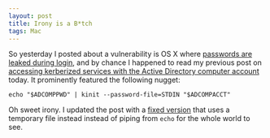 ```yaml
---
layout: post
title: Irony is a B*tch
tags: Mac
---
```


So yesterday I posted about a vulnerability is OS X where [passwords are leaked during login](2013-09-12-os-x-passwords-leaked-during-login.html), and by chance I happened to read my previous post on [accessing kerberized services with the Active Directory computer account](2013-05-22-accessing-kerberized-services-with-ad-computer-acct.html) today. It prominently featured the following nugget:

<pre><code class="prettyprint lang-sh">echo "$ADCOMPPWD" | kinit --password-file=STDIN "$ADCOMPACCT"</code>
</pre>

Oh sweet irony. I updated the post with a [fixed version](2013-05-22-accessing-kerberized-services-with-ad-computer-acct.html) that uses a temporary file instead instead of piping from `echo` for the whole world to see.
